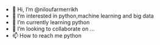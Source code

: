 - 👋 Hi, I’m @niloufarmerrikh
- 👀 I’m interested in python,machine learning and big data
- 🌱 I’m currently learning python
- 💞️ I’m looking to collaborate on ...
- 📫 How to reach me python

<!---
niloufarmerrikh/niloufarmerrikh is a ✨ special ✨ repository because its `README.md` (this file) appears on your GitHub profile.
You can click the Preview link to take a look at your changes.
--->
